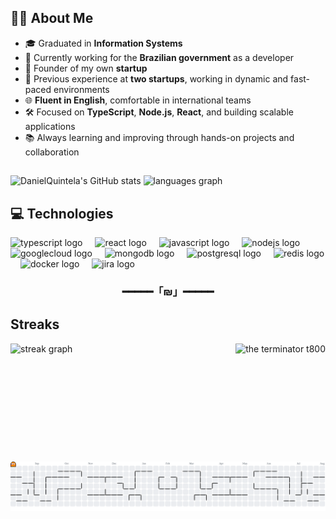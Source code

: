## 👨‍💻 About Me

- 🎓 Graduated in **Information Systems**  
- 💼 Currently working for the **Brazilian government** as a developer  
- 🚀 Founder of my own **startup**  
- 🧪 Previous experience at **two startups**, working in dynamic and fast-paced environments  
- 🌐 **Fluent in English**, comfortable in international teams  
- 🛠️ Focused on **TypeScript**, **Node.js**, **React**, and building scalable applications  
- 📚 Always learning and improving through hands-on projects and collaboration  

##

<div align="left">
  <img 
  src="https://github-readme-stats-nu-flax-69.vercel.app/api?username=DanielQuintela&hide_title=true&hide_rank=false&show_icons=true&include_all_commits=true&count_private=true&disable_animations=false&theme=tokyonight&locale=en&hide_border=true&order=1" 
  alt="DanielQuintela's GitHub stats"
/>
  <img src="https://github-readme-stats-cmoef33pz-danielquintelas-projects.vercel.app/api/top-langs?username=DanielQuintela&locale=en&hide_title=true&layout=compact&card_width=320&langs_count=5&theme=tokyonight&hide_border=true&order=2" height="150" alt="languages graph"  />
</div>



<h2 align="left">💻 Technologies</h2>

<div align="left">
  <img src="https://cdn.jsdelivr.net/gh/devicons/devicon/icons/typescript/typescript-original.svg" height="40" alt="typescript logo"  />
  <img width="12" />
  <img src="https://cdn.jsdelivr.net/gh/devicons/devicon/icons/react/react-original.svg" height="40" alt="react logo"  />
  <img width="12" />
  <img src="https://cdn.jsdelivr.net/gh/devicons/devicon/icons/javascript/javascript-original.svg" height="40" alt="javascript logo"  />
  <img width="12" />
  <img src="https://cdn.jsdelivr.net/gh/devicons/devicon/icons/nodejs/nodejs-original.svg" height="40" alt="nodejs logo"  />
  <img width="12" />
  <img src="https://cdn.jsdelivr.net/gh/devicons/devicon/icons/googlecloud/googlecloud-original.svg" height="40" alt="googlecloud logo"  />
  <img width="12" />
  <img src="https://cdn.jsdelivr.net/gh/devicons/devicon/icons/mongodb/mongodb-original.svg" height="40" alt="mongodb logo"  />
  <img width="12" />
  <img src="https://cdn.jsdelivr.net/gh/devicons/devicon/icons/postgresql/postgresql-original.svg" height="40" alt="postgresql logo"  />
  <img width="12" />
  <img src="https://cdn.jsdelivr.net/gh/devicons/devicon/icons/redis/redis-original.svg" height="40" alt="redis logo"  />
  <img width="12" />
  <img src="https://cdn.jsdelivr.net/gh/devicons/devicon/icons/docker/docker-original.svg" height="40" alt="docker logo"  />
  <img width="12" />
  <img src="https://cdn.jsdelivr.net/gh/devicons/devicon/icons/jira/jira-original.svg" height="40" alt="jira logo"  />
</div>

###

<h3 align="center">━━━━━「₪」━━━━━</h3>


<h2 align="left">Streaks </h2>

<div align="center" style="display: flex; justify-content: space-between; align-items: center; width: 100%; max-width: 800px; margin: auto;">
  <img height="160" src="https://streak-stats.demolab.com?user=DanielQuintela&locale=en&mode=weekly&theme=tokyonight&hide_border=false&border_radius=5&order=3" alt="streak graph" />
  <img height="160" src="https://media0.giphy.com/media/v1.Y2lkPTc5MGI3NjExODR4c3BhaGp4b3FheDd1NjVqZ2tyMm91eHUzazdmNGt2Y3gzbGpicyZlcD12MV9pbnRlcm5hbF9naWZfYnlfaWQmY3Q9Zw/l2JIireYxichTAGpq/giphy.gif" alt="the terminator t800" />
</div>

##

<picture>
  <source media="(prefers-color-scheme: dark)" srcset="https://raw.githubusercontent.com/DanielQuintela/DanielQuintela/output/pacman-contribution-graph-dark.svg">
  <source media="(prefers-color-scheme: light)" srcset="https://raw.githubusercontent.com/DanielQuintela/DanielQuintela/output/pacman-contribution-graph.svg">
  <img alt="pacman contribution graph" src="https://raw.githubusercontent.com/DanielQuintela/DanielQuintela/output/pacman-contribution-graph.svg">
</picture>

###
<!--
<h2 align="left">Contact</h2>

<div align="left">
  <a href="https://www.linkedin.com/in/daniel-borges-t800/" target="_blank">
    <img src="https://raw.githubusercontent.com/maurodesouza/profile-readme-generator/master/src/assets/icons/social/linkedin/default.svg" width="52" height="40" alt="linkedin logo"  />
  </a>
</div>

###


<!--
**DanielQuintela/DanielQuintela** is a ✨ _special_ ✨ repository because its `README.md` (this file) appears on your GitHub profile.

Here are some ideas to get you started:

- 🔭 I’m currently working on ...
- 🌱 I’m currently learning ...
- 👯 I’m looking to collaborate on ...
- 🤔 I’m looking for help with ...
- 💬 Ask me about ...
- 📫 How to reach me: ...
- 😄 Pronouns: ...
- ⚡ Fun fact: ...
-->
